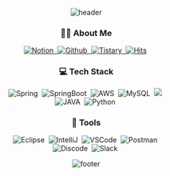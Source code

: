 <div align="center">
  
![header](https://capsule-render.vercel.app/api?type=waving&color=gradient&customColorList=15&height=200&section=header&text=Seo%20Young%20Yoon%20✨&fontSize=65)

  ### 👩‍💻 **About Me** 
  <a href="https://seoyoung0307.notion.site/Portfolio-f6bd32719ff9425ab42b743abe50b3d6?pvs=4"><img alt="Notion" src="https://img.shields.io/badge/Notion-000000?style=flat-square&logo=Notion&logoColor=white"/>&nbsp;
  <a href="https://github.com/seoyoung7623"><img alt="Github" src="https://img.shields.io/badge/GitHub-181717?style=flat-square&logo=GitHub&logoColor=white"/>&nbsp;
  <a href="https://sy-cs-story.tistory.com"><img alt="Tistary" src="https://img.shields.io/badge/Tistory-000000?style=flat-square&logo=tistory&logoColor=white"/>&nbsp;
  [![Hits](https://hits.seeyoufarm.com/api/count/incr/badge.svg?url=https%3A%2F%2Fgithub.com%2Fseoyoung7623%2Fhit-counter&count_bg=%23000000&title_bg=%23FF7E7E&icon=&icon_color=%238C8C8C&title=hits&edge_flat=false)](https://hits.seeyoufarm.com)&nbsp;

  ### 💻 **Tech Stack** 
  <img alt="Spring" src="https://img.shields.io/badge/Spring-6DB33F?style=flat-square&logo=Spring&logoColor=white"/>&nbsp;
  <img alt="SpringBoot" src="https://img.shields.io/badge/SpringBoot-6DB33F?style=flat-square&logo=SpringBoot&logoColor=white"/>&nbsp;
  <img alt="AWS" src="https://img.shields.io/badge/AWS-232F3E?style=flat-square&logo=amazonaws&logoColor=white"/>&nbsp;
  <img alt="MySQL" src="https://img.shields.io/badge/MySQL-4479A1?style=flat-square&logo=MySQL&logoColor=white"/>&nbsp;
  <img src="https://img.shields.io/badge/React-61DAFB?style=flat-square&logo=React&logoColor=white">&nbsp;</br>
  <img alt="JAVA" src="https://img.shields.io/badge/Java-2C2255?style=flat-square&logo=Java&logoColor=white"/>&nbsp;
  <img alt="Python" src="https://img.shields.io/badge/Python-3776AB?style=flat-square&logo=Python&logoColor=white"/>&nbsp;

  ### 🔧 **Tools** 
  <img alt="Eclipse" src="https://img.shields.io/badge/Eclipse_IDE-2C2255?style=flat-square&logo=Eclipse&logoColor=white"/>&nbsp;
  <img alt="IntelliJ" src="https://img.shields.io/badge/IntelliJ_IDEA-000000?style=flat-square&logo=intellijidea&logoColor=white"/>&nbsp;
  <img alt="VSCode" src="https://img.shields.io/badge/Visual_Studio_Code-007ACC?style=flat-square&logo=visualstudiocode&logoColor=white"/>&nbsp;
  <img alt="Postman" src="https://img.shields.io/badge/Postman-FF6C37?style=flat-square&logo=Postman&logoColor=white"/>&nbsp;</br>
  <img alt="Discode" src="https://img.shields.io/badge/Discord-5865F2?style=flat-square&logo=Discord&logoColor=white"/>&nbsp;
  <img alt="Slack" src="https://img.shields.io/badge/Slack-4A154B?style=flat-square&logo=Slack&logoColor=white"/>&nbsp;


![footer](https://capsule-render.vercel.app/api?type=waving&color=gradient&customColorList=15&height=100&section=footer&fontSize=50) 
</div>



<!-- 
![seoyoung7623's github stats](https://github-readme-stats.vercel.app/api?username=seoyoung7623&show_icons=true)

[![seoyoung7623's github stats](https://github-readme-stats.vercel.app/api/top-langs/?username=seoyoung7623&show_icons=true&hide_border=true&title_color=004386&icon_color=004386&layout=compact)](https://github.com/seoyoung7623)

|  <img align="center" src="https://github-readme-stats-livid-pi.vercel.app/api/?username=seoyoung7623&show_icons=true&include_all_commits=true&theme=buefy&hide_border=true" alt="seoyoung's github stats" /></a> | <img align="center" src="https://github-readme-stats-livid-pi.vercel.app/api/top-langs/?username=seoyoung7623&layout=compact&theme=buefy&hide_border=true" /></a> |
| ------------- | ------------- |
-->


